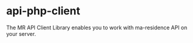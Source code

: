 api-php-client
==============

The MR API Client Library enables you to work with ma-residence API on your server.
